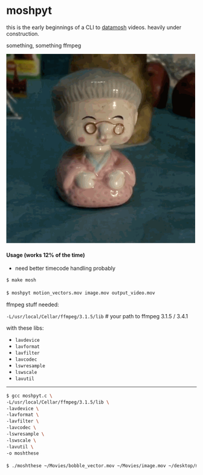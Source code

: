 # moshpyt

this is the early beginnings of a CLI to [datamosh](http://datamoshing.com/) videos.  heavily under construction.

something, something ffmpeg

![](https://github.com/vipyne/moshpyt/blob/master/moshpyt_readme.gif)

#### Usage (works 12% of the time)
- need better timecode handling probably

```sh
$ make mosh

$ moshpyt motion_vectors.mov image.mov output_video.mov
```

ffmpeg stuff needed:

`-L/usr/local/Cellar/ffmpeg/3.1.5/lib`  # your path to ffmpeg 3.1.5 / 3.4.1

with these libs:
- `lavdevice`
- `lavformat`
- `lavfilter`
- `lavcodec`
- `lswresample`
- `lswscale`
- `lavutil`

----------

```sh
$ gcc moshpyt.c \
-L/usr/local/Cellar/ffmpeg/3.1.5/lib \
-lavdevice \
-lavformat \
-lavfilter \
-lavcodec \
-lswresample \
-lswscale \
-lavutil \
-o moshthese

$ ./moshthese ~/Movies/bobble_vector.mov ~/Movies/image.mov ~/desktop/moshpyt$(date +%s).mov
```
